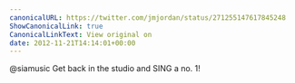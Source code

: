 ```yaml
---
canonicalURL: https://twitter.com/jmjordan/status/271255147617845248
ShowCanonicalLink: true
CanonicalLinkText: View original on
date: 2012-11-21T14:14:01+00:00
---
```

@siamusic Get back in the studio and SING a no. 1!